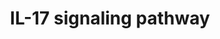---
annotations:
- id: PW:0000828
  parent: signaling pathway
  type: Pathway Ontology
  value: cytokine mediated signaling pathway
authors:
- Sham.uk
- Khanspers
- MaintBot
- Mkutmon
- Ryanmiller
- AlexanderPico
- Andra
- Eweitz
description: Interleukin 17 is a family of cytokines that acts as potent mediators
  in delayed-type reactions by increasing chemokine production in various tissues
  to recruit monocytes and neutrophils to the site of inflammation, similar to Interferon
  gamma. IL-17 is produced by T-helper cells and is induced by IL-23 which results
  in destructive tissue damage in delayed-type reactions. Interleukin 17 as a family
  functions as proinflammatory cytokines that responds to the invasion of the immune
  system by extracellular pathogens. Interleukin 17 acts synergistically with tumor
  necrosis factor and interleukin-1.   Proteins on this pathway have targeted assays
  available via the [https://assays.cancer.gov/available_assays?wp_id=WP2112 CPTAC
  Assay Portal]
last-edited: 2021-05-23
organisms:
- Homo sapiens
redirect_from:
- /index.php/Pathway:WP2112
- /instance/WP2112
- /instance/WP2112_rr117960
revision: r117960
schema-jsonld:
- '@context': https://schema.org/
  '@id': https://wikipathways.github.io/pathways/WP2112.html
  '@type': Dataset
  creator:
    '@type': Organization
    name: WikiPathways
  description: Interleukin 17 is a family of cytokines that acts as potent mediators
    in delayed-type reactions by increasing chemokine production in various tissues
    to recruit monocytes and neutrophils to the site of inflammation, similar to Interferon
    gamma. IL-17 is produced by T-helper cells and is induced by IL-23 which results
    in destructive tissue damage in delayed-type reactions. Interleukin 17 as a family
    functions as proinflammatory cytokines that responds to the invasion of the immune
    system by extracellular pathogens. Interleukin 17 acts synergistically with tumor
    necrosis factor and interleukin-1.   Proteins on this pathway have targeted assays
    available via the [https://assays.cancer.gov/available_assays?wp_id=WP2112 CPTAC
    Assay Portal]
  keywords:
  - AKT1
  - CEBPB
  - CEBPD
  - GSK3B
  - IKBKB
  - IKBKG
  - IL17A
  - IL17B
  - IL17C
  - IL17D
  - IL17F
  - IL17RA
  - IL17RB
  - IL17RC
  - IL17RD
  - IL17RE
  - IL25
  - JAK1
  - JAK2
  - MAP3K14
  - MAP3K7
  - MAPK1
  - MAPK3
  - NFKB1
  - NFKBIB
  - PI3K
  - RELA
  - SP1
  - STAT3
  - TRAF3
  - TRAF3IP2
  - TRAF6
  license: CC0
  name: IL-17 signaling pathway
seo: CreativeWork
title: IL-17 signaling pathway
wpid: WP2112
---